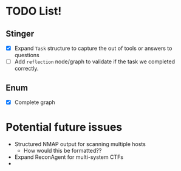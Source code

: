 # TODO List!
## Stinger
* [x] Expand `Task` structure to capture the out of tools or answers to questions
* [ ] Add `reflection` node/graph to validate if the task we completed correctly.

## Enum
* [x] Complete graph

# Potential future issues
* Structured NMAP output for scanning multiple hosts
  * How would this be formatted??
* Expand ReconAgent for multi-system CTFs
* 